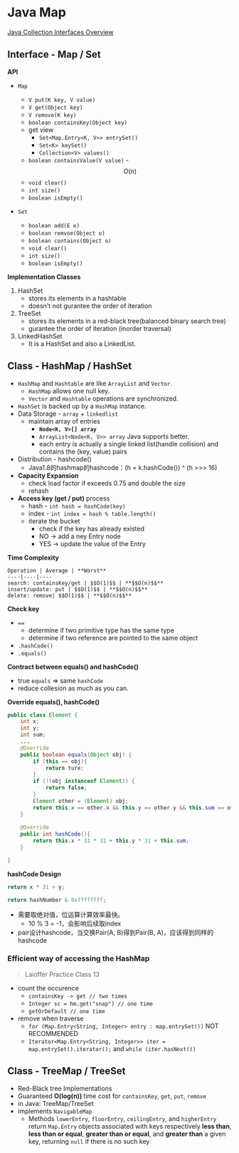 <extoc></extoc>

# Java Map

[Java Collection Interfaces Overview](https://github.com/CarpenterLee/JCFInternals/blob/master/markdown/1-Overview.md)

## Interface - Map / Set

__API__

- `Map`
    - `V put(K key, V value)`
    - `V get(Object key)`
    - `V remove(K key)`
    - `boolean containsKey(Object key)`
    - get view
        - `Set<Map.Entry<K, V>> entrySet()`
        - `Set<K> keySet()`
        - `Collection<V> values()`
    - `boolean containsValue(V value)` - $$O(n)$$
    - `void clear()`
    - `int size()`
    - `boolean isEmpty()`

- `Set`
    - `boolean add(E e)`
    - `boolean remvoe(Object o)`
    - `boolean contains(Object o)`
    - `void clear()`
    - `int size()`
    - `boolean isEmpty()`

__Implementation Classes__

1. HashSet
    - stores its elements in a hashtable
    - doesn't not gurantee the order of iteration
2. TreeSet
    - stores its elements in a red-black tree(balanced binary search tree)
    - gurantee the order of iteration (inorder traversal)
3. LinkedHashSet
    - It is a HashSet and also a LinkedList.

## Class - HashMap / HashSet

- `HashMap` and `Hashtable` are like `ArrayList` and `Vector`. 
    - `HashMap` allows one null key.
    - `Vector` and `Hashtable` operations are synchronized.
- `HashSet` is backed up by a `HashMap` instance.
- Data Storage - `array` + `linkedlist`
    - maintain array of entries
        - **`Node<K, V>[] array`**
        - `ArrayList<Node<K, V>> array` Java supports better.
        - each entry is actually a single linked list(handle collision) and contains the (key, value) pairs
- Distribution - hashcode() 
    - Java1.8的hashmap的hashcode：(h = k.hashCode()) ^ (h >>> 16)
- **Capacity Expansion**
    - check load factor if exceeds 0.75 and double the size
    - rehash
- **Access key (get / put)** process
    - hash - `int hash = hashCode(key)`
    - index - `int index = hash % table.length()`
    - iterate the bucket
        - check if the key has already existed
        - NO -> add a ney Entry node
        - YES -> update the value of the Entry

__Time Complexity__
    
    Operation | Average | **Worst**
    ----|----|----
    search: containsKey/get | $$O(1)$$ | **$$O(n)$$**
    insert/update: put | $$O(1)$$ | **$$O(n)$$**
    delete: remove| $$O(1)$$ | **$$O(n)$$**


__Check key__

- `==`
    - determine if two primitive type has the same type
    - determine if two reference are pointed to the same object
- `.hashCode()`
- `.equals()`

__Contract between equals() and hashCode()__

- true `equals` => same `hashCode`
- reduce collesion as much as you can.

__Override equals(), hashCode()__

```java
public class Element {
    int x;
    int y;
    int sum;
    ...
    @Override
    public boolean equals(Object obj) {
        if (this == obj){
            return ture;
        }
        if (!(obj instanceof Element)) {
            return false;
        }
        Element other = (Element) obj;
        return this.x == other.x && this.y == other.y && this.sum == other.sum;
    }
    
    @Override
    public int hashCode(){
        return this.x * 31 * 31 + this.y * 31 + this.sum;
    }

}
```

__hashCode Design__

```java
return x * 31 + y;
```

```java
return hashNumber & 0x7fffffff;
```

- 需要取绝对值，位运算计算效率最快。
    - 10 % 3 = -1，会影响后续取index
- pair设计hashcode，当交换Pair(A, B)得到Pair(B, A)，应该得到同样的hashcode

### Efficient way of accessing the HashMap

> Laioffer Practice Class 13

- count the occurence
    - `containsKey -> get // two times`
    - `Integer sc = hm.get("snap") // one time`
    - `getOrDefault // one time`
- remove when traverse
    - `for (Map.Entry<String, Integer> entry : map.entrySet())` NOT RECOMMENDED
    - `Iterator<Map.Entry<String, Integer>> iter = map.entrySet().iterator();` and `while (iter.hasNext())`

## Class - TreeMap / TreeSet

- Red-Black tree Implementations
- Guaranteed **O(log(n))** time cost for `containsKey`, `get`, `put`, `remove`
- in Java: TreeMap/TreeSet
- implements `NavigableMap`
    - Methods `lowerEntry`, `floorEntry`, `ceilingEntry`, and `higherEntry` return `Map.Entry` objects associated with keys respectively **less than**, **less than or equal**, **greater than or equal**, and **greater than** a given key, returning `null` if there is no such key




